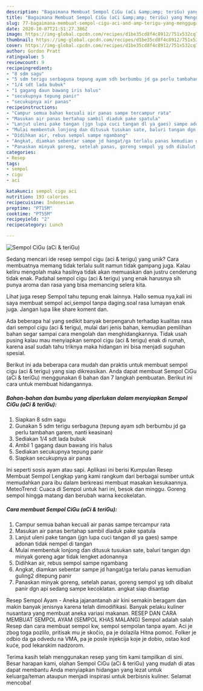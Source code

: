```yaml
---
description: "Bagaimana Membuat Sempol CiGu (aCi &amp;amp; teriGu) yang Menggugah Selera"
title: "Bagaimana Membuat Sempol CiGu (aCi &amp;amp; teriGu) yang Menggugah Selera"
slug: 77-bagaimana-membuat-sempol-cigu-aci-and-amp-terigu-yang-menggugah-selera
date: 2020-10-07T21:51:27.386Z
image: https://img-global.cpcdn.com/recipes/d1be35cd8f4c8912/751x532cq70/sempol-cigu-aci-terigu-foto-resep-utama.jpg
thumbnail: https://img-global.cpcdn.com/recipes/d1be35cd8f4c8912/751x532cq70/sempol-cigu-aci-terigu-foto-resep-utama.jpg
cover: https://img-global.cpcdn.com/recipes/d1be35cd8f4c8912/751x532cq70/sempol-cigu-aci-terigu-foto-resep-utama.jpg
author: Gordon Pratt
ratingvalue: 5
reviewcount: 9
recipeingredient:
- "8 sdm sagu"
- "5 sdm terigu serbaguna tepung ayam sdh berbumbu jd ga perlu tambahan garem nanti keasinan"
- "1/4 sdt lada bubuk"
- "1 gagang daun bawang iris halus"
- "secukupnya tepung panir"
- "secukupnya air panas"
recipeinstructions:
- "Campur semua bahan kecuali air panas sampe tercampur rata"
- "Masukan air panas bertahap sambil diaduk pake spatula"
- "Lanjut uleni pake tangan (jgn lupa cuci tangan dl ya gaes) sampe adonan tidak nempel di tangan"
- "Mulai membentuk lonjong dan ditusuk tusukan sate, baluri tangan dgn minyak goreng agar tidak lengket adonannya"
- "Didihkan air, rebus sempol sampe ngambang"
- "Angkat, diamkan sebentar sampe jd hangat/ga terlalu panas kemudian guling2 ditepung panir"
- "Panaskan minyak goreng, setelah panas, goreng sempol yg sdh dibalut panir dgn api sedang sampe kecoklatan. angkat siap disantap"
categories:
- Resep
tags:
- sempol
- cigu
- aci

katakunci: sempol cigu aci 
nutrition: 193 calories
recipecuisine: Indonesian
preptime: "PT15M"
cooktime: "PT55M"
recipeyield: "2"
recipecategory: Lunch

---
```



![Sempol CiGu (aCi &amp; teriGu)](https://img-global.cpcdn.com/recipes/d1be35cd8f4c8912/751x532cq70/sempol-cigu-aci-terigu-foto-resep-utama.jpg)

Sedang mencari ide resep sempol cigu (aci &amp; terigu) yang unik? Cara membuatnya memang tidak terlalu sulit namun tidak gampang juga. Kalau keliru mengolah maka hasilnya tidak akan memuaskan dan justru cenderung tidak enak. Padahal sempol cigu (aci &amp; terigu) yang enak harusnya sih punya aroma dan rasa yang bisa memancing selera kita.

Lihat juga resep Sempol tahu tepung enak lainnya. Hallo semua nya,kali ini saya membuat sempol aci,sempol tanpa daging.soal rasa lumayan enak juga. Jangan lupa like share koment dan.

Ada beberapa hal yang sedikit banyak berpengaruh terhadap kualitas rasa dari sempol cigu (aci &amp; terigu), mulai dari jenis bahan, kemudian pemilihan bahan segar sampai cara mengolah dan menghidangkannya. Tidak usah pusing kalau mau menyiapkan sempol cigu (aci &amp; terigu) enak di rumah, karena asal sudah tahu triknya maka hidangan ini bisa menjadi suguhan spesial.


Berikut ini ada beberapa cara mudah dan praktis untuk membuat sempol cigu (aci &amp; terigu) yang siap dikreasikan. Anda dapat membuat Sempol CiGu (aCi &amp; teriGu) menggunakan 6 bahan dan 7 langkah pembuatan. Berikut ini cara untuk membuat hidangannya.

<!--inarticleads1-->

##### Bahan-bahan dan bumbu yang diperlukan dalam menyiapkan Sempol CiGu (aCi &amp; teriGu):

1. Siapkan 8 sdm sagu
1. Gunakan 5 sdm terigu serbaguna (tepung ayam sdh berbumbu jd ga perlu tambahan garem, nanti keasinan)
1. Sediakan 1/4 sdt lada bubuk
1. Ambil 1 gagang daun bawang iris halus
1. Sediakan secukupnya tepung panir
1. Siapkan secukupnya air panas


Ini seperti sosis ayam atau sapi. Aplikasi ini berisi Kumpulan Resep Membuat Sempol Lengkap yang kami rangkum dari berbagai sumber untuk memudahkan para ibu dalam berkreasi membuat masakan kesukaannya. MeteoTrend: Cuaca di Sempol untuk hari ini, besok dan minggu. Goreng sempol hingga matang dan berubah warna kecokelatan. 

<!--inarticleads2-->

##### Cara membuat Sempol CiGu (aCi &amp; teriGu):

1. Campur semua bahan kecuali air panas sampe tercampur rata
1. Masukan air panas bertahap sambil diaduk pake spatula
1. Lanjut uleni pake tangan (jgn lupa cuci tangan dl ya gaes) sampe adonan tidak nempel di tangan
1. Mulai membentuk lonjong dan ditusuk tusukan sate, baluri tangan dgn minyak goreng agar tidak lengket adonannya
1. Didihkan air, rebus sempol sampe ngambang
1. Angkat, diamkan sebentar sampe jd hangat/ga terlalu panas kemudian guling2 ditepung panir
1. Panaskan minyak goreng, setelah panas, goreng sempol yg sdh dibalut panir dgn api sedang sampe kecoklatan. angkat siap disantap


Resep Sempol Ayam - Aneka jajanantanah air kini semakin beragam dan makin banyak jenisnya karena telah dimodifikasi. Banyak pelaku kuliner nusantara yang membuat aneka variasi makanan. RESEP DAN CARA MEMBUAT SEMPOL AYAM (SEMPOL KHAS MALANG) Sempol adalah salah Resep dan cara membuat sempol kw, sempol sempolan tanpa ayam. Aci je zbog toga pozlilo, pritisak mu je skočio, pa je dolazila Hitna pomoć. Folker je odbio da ga odvedu na VMA, pa je posle injekcija koje je dobio, ostao kod kuće, pod lekarskim nadzorom. 

Terima kasih telah menggunakan resep yang tim kami tampilkan di sini. Besar harapan kami, olahan Sempol CiGu (aCi &amp; teriGu) yang mudah di atas dapat membantu Anda menyiapkan hidangan yang lezat untuk keluarga/teman ataupun menjadi inspirasi untuk berbisnis kuliner. Selamat mencoba!

